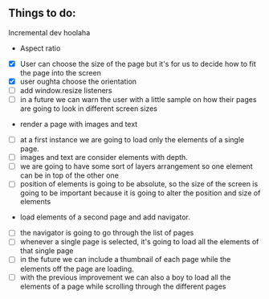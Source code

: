## Things to do:
Incremental dev hoolaha

- Aspect ratio
- [x] User can choose the size of the page but it's for us to decide how to fit the page into the screen
- [x] user oughta choose the orientation
- [ ] add window.resize listeners
- [ ] in a future we can warn the user with a little sample on how their pages are going to look in different screen sizes

- render a page with images and text
- [ ] at a first instance we are going to load only the elements of a single page.
- [ ] images and text are consider elements with depth.
- [ ] we are going to have some sort of layers arrangement so one element can be in top of the other one
- [ ] position of elements is going to be absolute, so the size of the screen is going to be important because it is going to alter the position and size of elements

- load elements of a second page and add navigator.
- [ ] the navigator is going to go through the list of pages
- [ ] whenever a single page is selected, it's going to load all the elements of that single page
- [ ] in the future we can include a thumbnail of each page while the elements off the page are loading.
- [ ] with the previous improvement we can also a boy to load all the elements of a page while scrolling through the different pages
